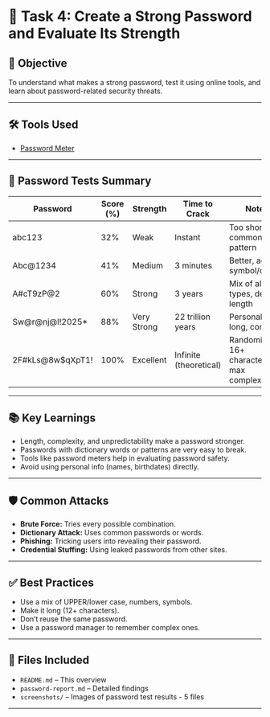 # 🔐 Task 4: Create a Strong Password and Evaluate Its Strength

## 🎯 Objective
To understand what makes a strong password, test it using online tools, and learn about password-related security threats.

---

## 🛠 Tools Used
- [Password Meter](https://passwordmeter.com/)

---

## 🧪 Password Tests Summary

| Password             | Score (%) | Strength  | Time to Crack      | Notes                          |
|----------------------|-----------|-----------|--------------------|--------------------------------|
| abc123               | 32%       | Weak      | Instant            | Too short, common pattern      |
| Abc@1234             | 41%       | Medium    | 3 minutes          | Better, added symbol/capital   |
| A#cT9zP@2            | 60%       | Strong    | 3 years            | Mix of all types, decent length|
| Sw@r@nj@l!2025*      | 88%       | Very Strong | 22 trillion years | Personalized, long, complex    |
| 2F#kLs@8w$qXpT1!     | 100%      | Excellent | Infinite (theoretical) | Randomized, 16+ characters, max complexity.|
---

## 📚 Key Learnings

- Length, complexity, and unpredictability make a password stronger.
- Passwords with dictionary words or patterns are very easy to break.
- Tools like password meters help in evaluating password safety.
- Avoid using personal info (names, birthdates) directly.

---

## 🛡️ Common Attacks

- **Brute Force:** Tries every possible combination.
- **Dictionary Attack:** Uses common passwords or words.
- **Phishing:** Tricking users into revealing their password.
- **Credential Stuffing:** Using leaked passwords from other sites.

---

## ✅ Best Practices

- Use a mix of UPPER/lower case, numbers, symbols.
- Make it long (12+ characters).
- Don’t reuse the same password.
- Use a password manager to remember complex ones.

---

## 📂 Files Included

- `README.md` – This overview
- `password-report.md` – Detailed findings
- `screenshots/` – Images of password test results - 5 files

---
